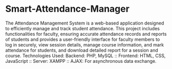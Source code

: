 # Smart-Attendance-Manager
The Attendance Management System is a web-based application designed to efficiently manage and track student attendance. 
This project includes functionalities for faculty, ensuring accurate attendance records and reports of students and provides a user-friendly interface for faculty members to log in securely, view session details, manage course information, and mark attendance for students, and download detailed report for a session and course. 
Technologies Used: Backend: PHP, MySQL :: Frontend: HTML, CSS, JavaScript :: Server: XAMPP :: AJAX: For asynchronous data exchange.
